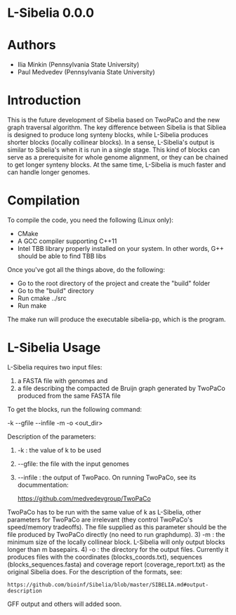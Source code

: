 L-Sibelia 0.0.0
===============

Authors
=======
* Ilia Minkin (Pennsylvania State University)
* Paul Medvedev (Pennsylvania State University)

Introduction
============

This is the future development of Sibelia based on TwoPaCo and the new graph
traversal algorithm. The key difference between Sibelia is that Sibliea is
designed to produce long synteny blocks, while L-Sibelia produces shorter
blocks (locally collinear blocks). In a sense, L-Sibelia's output is similar 
to Sibelia's when it is run in a single stage. This kind of blocks can serve
as a prerequisite for whole genome alignment, or they can be chained to get
longer synteny blocks. At the same time, L-Sibelia is much faster and can 
handle longer genomes.

Compilation
===========
To compile the code, you need the following (Linux only):

* CMake 
* A GCC compiler supporting C++11
* Intel TBB library properly installed on your system. In other words, G++
  should be able to find TBB libs 

Once you've got all the things above, do the following:

* Go to the root directory of the project and create the "build" folder
* Go to the "build" directory
* Run cmake ../src
* Run make

The make run will produce the executable sibelia-pp, which is the program.

L-Sibelia Usage
===============

L-Sibelia requires two input files:

1) a FASTA file with genomes and
2) a file describing the compacted de Bruijn graph generated by TwoPaCo
 produced from the same FASTA file

To get the blocks, run the following command:

-k <k> --gfile <fasta> --infile <dbg> -m <m> -o <out_dir>

Description of the parameters:

1) -k : the value of k to be used
3) --gfile: the file with the input genomes
2) --infile : the output of TwoPaco. On running TwoPaCo, see its docummentation:

	https://github.com/medvedevgroup/TwoPaCo

TwoPaCo has to be run with the same value of k as L-Sibelia, other parameters
for TwoPaCo are irrelevant (they control TwoPaCo's speed/memory tradeoffs). The
file supplied as this parameter should be the file produced by TwoPaCo directly
(no need to run graphdump).
3) -m : the minimum size of the locally collinear block. L-Sibelia will only
output blocks longer than m basepairs.
4) -o : the directory for the output files. Currently it produces files with
the coordinates (blocks_coords.txt), sequences (blocks_sequences.fasta) and
coverage report (coverage_report.txt) as the original Sibelia does. For the
description of the formats, see:

	https://github.com/bioinf/Sibelia/blob/master/SIBELIA.md#output-description

GFF output and others will added soon.
